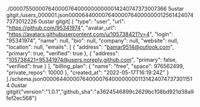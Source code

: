 
./0000755000076400007640000000000014240747373007366 5ustar  gitgit./users_000001.json0000644000076400007640000000125614240747373012226 0ustar  gitgit[
  {
    "type": "user",
    "url": "https://github.com/95341974",
    "avatar_url": "https://avatars.githubusercontent.com/u/105738421?v=4",
    "login": "95341974",
    "name": null,
    "bio": null,
    "company": null,
    "website": null,
    "location": null,
    "emails": [
      {
        "address": "bamar9514@outlook.com",
        "primary": true,
        "verified": true
      },
      {
        "address": "105738421+95341974@users.noreply.github.com",
        "primary": false,
        "verified": true
      }
    ],
    "billing_plan": {
      "name": "free",
      "space": 976562499,
      "private_repos": 10000
    },
    "created_at": "2022-05-17T16:19:24Z"
  }
]./schema.json0000644000076400007640000000011314240747373011514 0ustar  gitgit{"version":"1.0.1","github_sha":"a3624546899c2629bc108bd921d38a9fef2ec568"}
